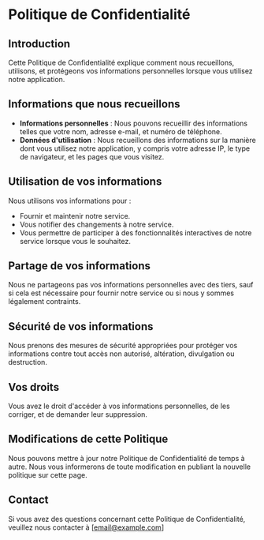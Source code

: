 # Politique de Confidentialité

## Introduction
Cette Politique de Confidentialité explique comment nous recueillons, utilisons, et protégeons vos informations personnelles lorsque vous utilisez notre application.

## Informations que nous recueillons
- **Informations personnelles** : Nous pouvons recueillir des informations telles que votre nom, adresse e-mail, et numéro de téléphone.
- **Données d'utilisation** : Nous recueillons des informations sur la manière dont vous utilisez notre application, y compris votre adresse IP, le type de navigateur, et les pages que vous visitez.

## Utilisation de vos informations
Nous utilisons vos informations pour :
- Fournir et maintenir notre service.
- Vous notifier des changements à notre service.
- Vous permettre de participer à des fonctionnalités interactives de notre service lorsque vous le souhaitez.

## Partage de vos informations
Nous ne partageons pas vos informations personnelles avec des tiers, sauf si cela est nécessaire pour fournir notre service ou si nous y sommes légalement contraints.

## Sécurité de vos informations
Nous prenons des mesures de sécurité appropriées pour protéger vos informations contre tout accès non autorisé, altération, divulgation ou destruction.

## Vos droits
Vous avez le droit d'accéder à vos informations personnelles, de les corriger, et de demander leur suppression.

## Modifications de cette Politique
Nous pouvons mettre à jour notre Politique de Confidentialité de temps à autre. Nous vous informerons de toute modification en publiant la nouvelle politique sur cette page.

## Contact
Si vous avez des questions concernant cette Politique de Confidentialité, veuillez nous contacter à [email@example.com]